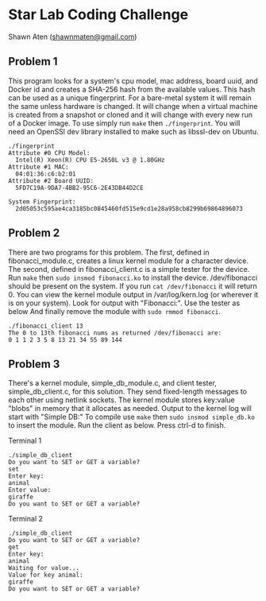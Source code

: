 # Star Lab Coding Challenge

Shawn Aten (shawnmaten@gmail.com)

## Problem 1
This program looks for a system's cpu model, mac address, board uuid, and 
Docker id and creates a SHA-256 hash from the available values. This hash can 
be used as a unique fingerprint. For a bare-metal system it will remain the 
same unless hardware is changed. It will change when a virtual machine is 
created from a snapshot or cloned and it will change with every new run of a 
Docker image. To use simply run `make` then `./fingerprint`. You will need an 
OpenSSl dev library installed to make such as libssl-dev on Ubuntu.

```
./fingerprint 
Attribute #0 CPU Model:
  Intel(R) Xeon(R) CPU E5-2650L v3 @ 1.80GHz
Attribute #1 MAC:
  04:01:36:c6:b2:01
Attribute #2 Board UUID:
  5FD7C19A-9DA7-4BB2-95C6-2E43DB44D2CE

System Fingerprint:
  2d05053c595ae4ca3185bc0845460fd515e9cd1e28a958cb8299b69864896073
```

## Problem 2
There are two programs for this problem. The first, defined in
fibonacci_module.c, creates a linux kernel module for a character device. The 
second, defined in fibonacci_client.c is a simple tester for the device. Run 
`make` then `sudo insmod fibonacci.ko` to install the device. /dev/fibonacci 
should be present on the system. If you run `cat /dev/fibonacci` it will return 
0. You can view the kernel module output in /var/log/kern.log (or wherever it is 
on your system). Look for output with "Fibonacci:". Use the tester as below And
finally remove the module with `sudo rmmod fibonacci`.

```
./fibonacci_client 13
The 0 to 13th fibonacci nums as returned /dev/fibonacci are:
0 1 1 2 3 5 8 13 21 34 55 89 144
```

## Problem 3
There's a kernel module, simple_db_module.c, and client tester,
simple_db_client.c, for this solution. They send fixed-length messages to
each other using netlink sockets. The kernel module stores key:value "blobs" in
memory that it allocates as needed. Output to the kernel log will start with
"Simple DB:" To compile use `make` then `sudo insmod simple_db.ko` to insert 
the module. Run the client as below. Press ctrl-d to finish.

Terminal 1
```
./simple_db_client 
Do you want to SET or GET a variable?
set
Enter key:
animal
Enter value:
giraffe
Do you want to SET or GET a variable?
```

Terminal 2
```
./simple_db_client 
Do you want to SET or GET a variable?
get
Enter key:
animal 
Waiting for value...
Value for key animal:
giraffe
Do you want to SET or GET a variable?
```

